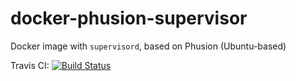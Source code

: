 # docker-phusion-supervisor
Docker image with `supervisord`, based on Phusion (Ubuntu-based)

Travis CI: [![Build Status](https://travis-ci.org/ocramz/docker-phusion-supervisor.svg?branch=master)](https://travis-ci.org/ocramz/docker-phusion-supervisor)